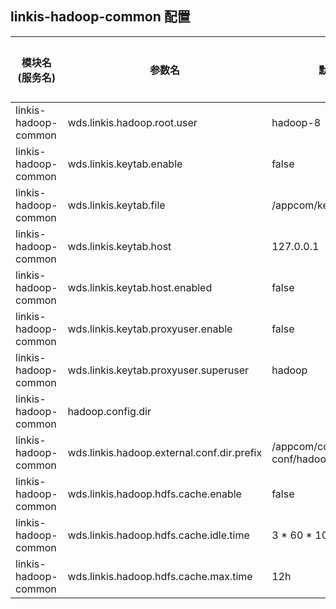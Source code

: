 ## linkis-hadoop-common 配置


| 模块名(服务名) | 参数名 | 默认值 | 描述 | 是否引用|
| -------- | -------- | ----- |----- |  -----   |
|linkis-hadoop-common|wds.linkis.hadoop.root.user|hadoop-8|hadoop.root.user|true|
|linkis-hadoop-common|wds.linkis.keytab.enable |false |keytab.enable|true|
|linkis-hadoop-common|wds.linkis.keytab.file|/appcom/keytab/|keytab.file|true|
|linkis-hadoop-common|wds.linkis.keytab.host| 127.0.0.1|keytab.host |true|
|linkis-hadoop-common|wds.linkis.keytab.host.enabled|false |keytab.host.enabled|true|
|linkis-hadoop-common|wds.linkis.keytab.proxyuser.enable| false|prometheus.endpoint  |true|
|linkis-hadoop-common|wds.linkis.keytab.proxyuser.superuser|hadoop| proxyuser.superuser |true|
|linkis-hadoop-common|hadoop.config.dir|  |config.dir|true|
|linkis-hadoop-common|wds.linkis.hadoop.external.conf.dir.prefix| /appcom/config/external-conf/hadoop|scan.package  |true|
|linkis-hadoop-common|wds.linkis.hadoop.hdfs.cache.enable|false|hdfs.cache.enable|true|
|linkis-hadoop-common|wds.linkis.hadoop.hdfs.cache.idle.time|3 * 60 * 1000|idle.time|true|
|linkis-hadoop-common|wds.linkis.hadoop.hdfs.cache.max.time|12h| max.time |true|
